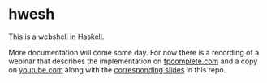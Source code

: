 # hwesh

This is a webshell in Haskell.

More documentation will come some day. For now there is a recording of a webinar that describes the
implementation on [fpcomplete.com](https://www.fpcomplete.com/blog/rio-standard-library-for-haskell)
and a copy on [youtube.com](https://www.youtube.com/watch?v=gu0ZCqQe3BY) along with the [corresponding
slides](slides-rio-webinar-rio.md) in this repo.
